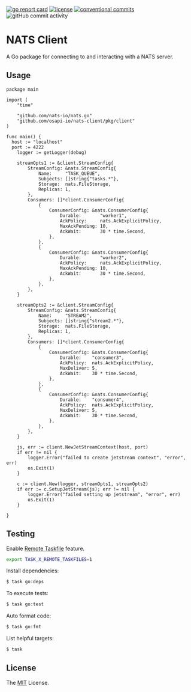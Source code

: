 [![go report card](https://goreportcard.com/badge/github.com/osapi-io/nats-client?style=for-the-badge)](https://goreportcard.com/report/github.com/osapi-io/nats-client)
[![license](https://img.shields.io/badge/license-MIT-brightgreen.svg?style=for-the-badge)](LICENSE)
[![conventional commits](https://img.shields.io/badge/Conventional%20Commits-1.0.0-yellow.svg?style=for-the-badge)](https://conventionalcommits.org)
![gitHub commit activity](https://img.shields.io/github/commit-activity/m/osapi-io/nats-client?style=for-the-badge)

# NATS Client

A Go package for connecting to and interacting with a NATS server.

## Usage

```golang
package main

import (
	"time"

	"github.com/nats-io/nats.go"
	"github.com/osapi-io/nats-client/pkg/client"
)

func main() {
  host := "localhost"
  port := 4222
	logger := getLogger(debug)

	streamOpts1 := &client.StreamConfig{
		StreamConfig: &nats.StreamConfig{
			Name:     "TASK_QUEUE",
			Subjects: []string{"tasks.*"},
			Storage:  nats.FileStorage,
			Replicas: 1,
		},
		Consumers: []*client.ConsumerConfig{
			{
				ConsumerConfig: &nats.ConsumerConfig{
					Durable:       "worker1",
					AckPolicy:     nats.AckExplicitPolicy,
					MaxAckPending: 10,
					AckWait:       30 * time.Second,
				},
			},
			{
				ConsumerConfig: &nats.ConsumerConfig{
					Durable:       "worker2",
					AckPolicy:     nats.AckExplicitPolicy,
					MaxAckPending: 10,
					AckWait:       30 * time.Second,
				},
			},
		},
	}

	streamOpts2 := &client.StreamConfig{
		StreamConfig: &nats.StreamConfig{
			Name:     "STREAM2",
			Subjects: []string{"stream2.*"},
			Storage:  nats.FileStorage,
			Replicas: 1,
		},
		Consumers: []*client.ConsumerConfig{
			{
				ConsumerConfig: &nats.ConsumerConfig{
					Durable:    "consumer3",
					AckPolicy:  nats.AckExplicitPolicy,
					MaxDeliver: 5,
					AckWait:    30 * time.Second,
				},
			},
			{
				ConsumerConfig: &nats.ConsumerConfig{
					Durable:    "consumer4",
					AckPolicy:  nats.AckExplicitPolicy,
					MaxDeliver: 5,
					AckWait:    30 * time.Second,
				},
			},
		},
	}

	js, err := client.NewJetStreamContext(host, port)
	if err != nil {
		logger.Error("failed to create jetstream context", "error", err)
		os.Exit(1)
	}

	c := client.New(logger, streamOpts1, streamOpts2)
	if err := c.SetupJetStream(js); err != nil {
		logger.Error("failed setting up jetstream", "error", err)
		os.Exit(1)
	}

}
```

## Testing

Enable [Remote Taskfile][] feature.

```bash
export TASK_X_REMOTE_TASKFILES=1
```

Install dependencies:

```bash
$ task go:deps
```

To execute tests:

```bash
$ task go:test
```

Auto format code:

```bash
$ task go:fmt
```

List helpful targets:

```bash
$ task
```

## License

The [MIT][] License.

[examples]: examples/
[Remote Taskfile]: https://taskfile.dev/experiments/remote-taskfiles/
[MIT]: LICENSE
